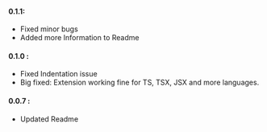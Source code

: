 
#### 0.1.1:

- Fixed minor bugs
- Added more Information to Readme

#### 0.1.0 :

- Fixed Indentation issue
- Big fixed: Extension working fine for TS, TSX, JSX and more languages.

#### 0.0.7 :

- Updated Readme


